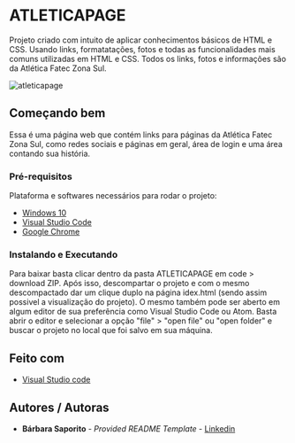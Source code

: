 # ATLETICAPAGE

Projeto criado com intuito de aplicar conhecimentos básicos de HTML e CSS.
Usando links, formatatações, fotos e todas as funcionalidades mais comuns utilizadas em HTML e CSS. 
Todos os links, fotos e informações são da Atlética Fatec Zona Sul.

![atleticapage](https://i.imgur.com/3kpp5gI.png?1)

## Começando bem

Essa é uma página web que contém links para páginas da Atlética Fatec Zona Sul, como redes sociais e páginas em geral, área de login e uma área contando sua história.

### Pré-requisitos

Plataforma e softwares necessários para rodar o projeto:
- [Windows 10](https://www.microsoft.com/pt-br/software-download/windows10)
- [Visual Studio Code](https://code.visualstudio.com/download)
- [Google Chrome](https://chromeenterprise.google/intl/pt_br/browser/download/?utm_source=adwords&utm_medium=cpc&utm_campaign=2021-H1-chromebrowser-paidmed-paiddisplay-other-chromebrowserent&utm_term=downloadnow&gclid=Cj0KCQjwhr2FBhDbARIsACjwLo1Yo73CHkHiGn2n79hb7YtES7n1JPbH-dYXhmvXWzqjZ3C4GaVlY7UaArfHEALw_wcB&gclsrc=aw.ds#chrome-browser-download&utm_content=GCEJ)

### Instalando e Executando

Para baixar basta clicar dentro da pasta ATLETICAPAGE em code > download ZIP.
Após isso, descompartar o projeto e com o mesmo descompactado dar um clique duplo na página idex.html (sendo assim possivel a visualização do projeto).
O mesmo também pode ser aberto em algum editor de sua preferência como Visual Studio Code ou Atom. 
Basta abrir o editor e selecionar a opção "file" > "open file" ou "open folder" e buscar o projeto no local que foi salvo em sua máquina.

## Feito com

- [Visual Studio code](https://code.visualstudio.com/download)

## Autores / Autoras

  - **Bárbara Saporito** - *Provided README Template* - [Linkedin](https://www.linkedin.com/in/aparecidasaporito/)
